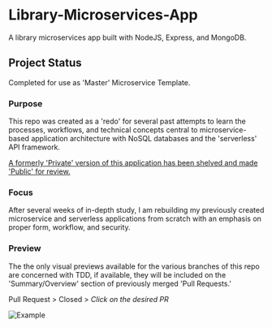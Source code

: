 # Library-Microservices-App
 
 A library microservices app built with NodeJS, Express, and MongoDB. 
 
## Project Status
Completed for use as 'Master' Microservice Template. 

### Purpose
This repo was created as a 'redo' for several past attempts to learn the processes, workflows, and technical concepts central to microservice-based application architecture with NoSQL databases and the 'serverless' API framework. 

[A formerly 'Private' version of this application has been shelved and made 'Public' for review. ](https://github.com/iTrauco/node-mongodb-microservice-app)

### Focus
After several weeks of in-depth study, I am rebuilding my previously created microservice and serverless applications from scratch with an emphasis on proper form, workflow, and security.

### Preview
The the only visual previews available for the various branches of this repo are concerned with TDD, if available, they will be included on the 'Summary/Overview' section of previously merged 'Pull Requests.'

Pull Request > Closed > *Click on the desired PR*

![Example](https://github.com/iTrauco/library-microservices-app/blob/master/Resources/preview.gif)

